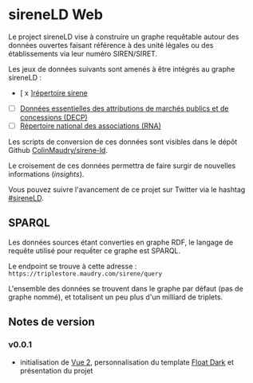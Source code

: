 # sireneLD Web

Le project sireneLD vise à construire un graphe requêtable autour des données ouvertes faisant référence à des unité légales ou des établissements via leur numéro SIREN/SIRET.

Les jeux de données suivants sont amenés à être intégrés au graphe sireneLD :

- [ x ][répertoire sirene](https://www.data.gouv.fr/fr/datasets/base-sirene-des-entreprises-et-de-leurs-etablissements-siren-siret)
- [ ] [Données essentielles des attributions de marchés publics et de concessions (DECP)](https://www.data.gouv.fr/fr/datasets/donnees-essentielles-de-la-commande-publique-transmises-via-le-pes-marche/)
- [ ] [Répertoire national des associations (RNA)](https://www.data.gouv.fr/fr/datasets/repertoire-national-des-associations/)

Les scripts de conversion de ces données sont visibles dans le dépôt Github [ColinMaudry/sirene-ld](https://github.com/ColinMaudry/sirene-ld).

Le croisement de ces données permettra de faire surgir de nouvelles informations (_insights_).

Vous pouvez suivre l'avancement de ce projet sur Twitter via le hashtag [#sireneLD](https://twitter.com/hashtag/sireneLD).

## SPARQL

Les données sources étant converties en graphe RDF, le langage de requête utilisé pour requếter ce graphe est SPARQL.

Le endpoint se trouve à cette adresse : `https://triplestore.maudry.com/sirene/query`

L'ensemble des données se trouvent dans le graphe par défaut (pas de graphe nommé), et totalisent un peu plus d'un milliard de triplets.

## Notes de version

### v0.0.1

- initialisation de [Vue 2](https://vuejs.org/), personnalisation du template [Float Dark](http://bootstraplovers.com/templates/float-admin-v1.1/dark-version/index.html) et présentation du projet
